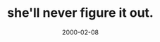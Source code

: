---
layout: base.njk
title : 'she&#39;ll never figure it out.' 
view_title : 'she&#39;ll never figure it out.' 
year : '2000' 
date : '2000-02-08' 
img_file : '/drawing/shewillne.png' 
html_file : 'shewillne' 
next_html : 'thecurly.html' 
year_order : '140' 
permalink : "title/{{html_file}}.html"
---